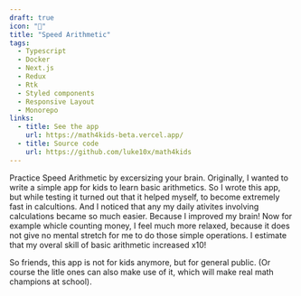 ```yaml
---
draft: true
icon: "🧮"
title: "Speed Arithmetic"
tags:
  - Typescript
  - Docker
  - Next.js
  - Redux
  - Rtk
  - Styled components
  - Responsive Layout
  - Monorepo
links:
  - title: See the app
    url: https://math4kids-beta.vercel.app/
  - title: Source code
    url: https://github.com/luke10x/math4kids
---
```


Practice Speed Arithmetic by excersizing your brain.
Originally, I wanted to write a simple app for kids to learn basic arithmetics.
So I wrote this app, but while testing it
turned out that it helped myself, to become extremely fast in calcultions.
And I noticed that any my daily ativites involving calculations became so much easier.
Because I improved my brain!
Now for example whicle counting money, I feel much more relaxed,
because it does not give no mental stretch for me to do those simple operations.
I estimate that my overal skill of basic arithmetic increased x10!

So friends, this app is not for kids anymore, but for general public.
(Or course the litle ones can also make use of it,
which will make real math champions at school).
